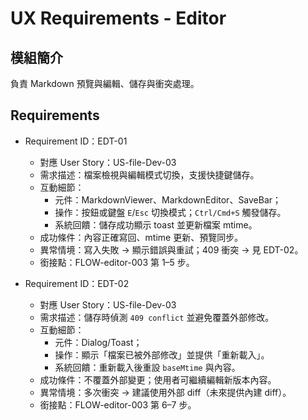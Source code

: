 # UX Requirements - Editor

## 模組簡介
負責 Markdown 預覽與編輯、儲存與衝突處理。

## Requirements

- Requirement ID：EDT-01
  - 對應 User Story：US-file-Dev-03
  - 需求描述：檔案檢視與編輯模式切換，支援快捷鍵儲存。
  - 互動細節：
    - 元件：MarkdownViewer、MarkdownEditor、SaveBar；
    - 操作：按鈕或鍵盤 `E`/`Esc` 切換模式；`Ctrl/Cmd+S` 觸發儲存。
    - 系統回饋：儲存成功顯示 toast 並更新檔案 mtime。
  - 成功條件：內容正確寫回、mtime 更新、預覽同步。
  - 異常情境：寫入失敗 → 顯示錯誤與重試；409 衝突 → 見 EDT-02。
  - 銜接點：FLOW-editor-003 第 1–5 步。

- Requirement ID：EDT-02
  - 對應 User Story：US-file-Dev-03
  - 需求描述：儲存時偵測 `409 conflict` 並避免覆蓋外部修改。
  - 互動細節：
    - 元件：Dialog/Toast；
    - 操作：顯示「檔案已被外部修改」並提供「重新載入」。
    - 系統回饋：重新載入後重設 `baseMtime` 與內容。
  - 成功條件：不覆蓋外部變更；使用者可繼續編輯新版本內容。
  - 異常情境：多次衝突 → 建議使用外部 diff（未來提供內建 diff）。
  - 銜接點：FLOW-editor-003 第 6–7 步。
